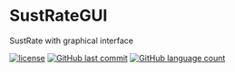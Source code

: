 # SustRateGUI
SustRate with graphical interface

[![license](https://img.shields.io/github/license/juancholkovich/SustRateGUI.svg)]() [![GitHub last commit](https://img.shields.io/github/last-commit/juancholkovich/SustRateGUI.svg)]() [![GitHub language count](https://img.shields.io/github/languages/count/juancholkovich/SustRateGUI.svg)]()

